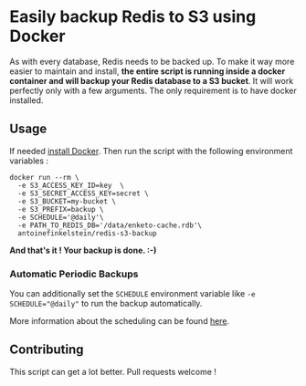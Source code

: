 # Easily backup Redis to S3 using Docker

As with every database, Redis needs to be backed up. To make it way more easier to maintain and install, **the entire script is running inside a docker container and will backup your Redis database to a S3 bucket**. It will work perfectly only with a few arguments. The only requirement is to have docker installed.

## Usage

If needed [install Docker](https://docs.docker.com/installation/). Then run the script with the following environment variables :

```
docker run --rm \
  -e S3_ACCESS_KEY_ID=key  \
  -e S3_SECRET_ACCESS_KEY=secret \
  -e S3_BUCKET=my-bucket \
  -e S3_PREFIX=backup \
  -e SCHEDULE='@daily'\
  -e PATH_TO_REDIS_DB='/data/enketo-cache.rdb'\
  antoinefinkelstein/redis-s3-backup
```

**And that's it ! Your backup is done. :-)**


### Automatic Periodic Backups

You can additionally set the `SCHEDULE` environment variable like `-e SCHEDULE="@daily"` to run the backup automatically.

More information about the scheduling can be found [here](http://godoc.org/github.com/robfig/cron#hdr-Predefined_schedules).


## Contributing

This script can get a lot better. Pull requests welcome !

